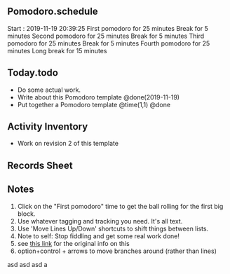 ## Pomodoro.schedule
Start : 2019-11-19 20:39:25
First pomodoro for 25 minutes
Break for 5 minutes
Second pomodoro for 25 minutes
Break for 5 minutes
Third pomodoro for 25 minutes
Break for 5 minutes
Fourth pomodoro for 25 minutes
Long break for 15 minutes

## Today.todo

- Do some actual work.
- Write about this Pomodoro template @done(2019-11-19)
- Put together a Pomodoro template @time(1,1) @done

## Activity Inventory
- Work on revision 2 of this template

## Records Sheet

## Notes

1. Click on the "First pomodoro" time to get the ball rolling for the first big block.
2. Use whatever tagging and tracking you need. It's all text.
3. Use 'Move Lines Up/Down' shortcuts to shift things between lists.
4. Note to self: Stop fiddling and get some real work done!
5. see [this link](https://support.hogbaysoftware.com/t/how-to-create-pomodoro-worksheet-in-foldingtext/13) for the original info on this
6. option+control + arrows to move branches around (rather than lines)


asd
asd
asd
a